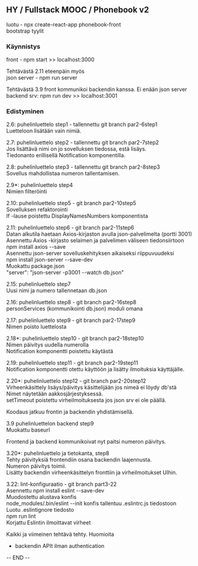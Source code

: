 


## HY / Fullstack MOOC / Phonebook v2

luotu - npx create-react-app phonebook-front  
bootstrap tyylit  

### Käynnistys  
front - npm start >> localhost:3000  

Tehtävästä 2.11 eteenpäin myös  
json server - npm run server  

Tehtävästä 3.9 front kommunikoi backendin kanssa.
Ei enään json server    
backend srv: npm run dev >> localhost:3001  


### Edistyminen

2.6: puhelinluettelo step1 - tallennettu git branch par2-6step1  
Luetteloon lisätään vain nimiä.

2.7: puhelinluettelo step2 - tallennettu git branch par2-7step2  
Jos lisättävä nimi on jo sovelluksen tiedossa, estä lisäys.   
Tiedonanto erillisellä Notification komponentilla.  

2.8: puhelinluettelo step3 - tallennettu git branch par2-8step3  
Sovellus mahdollistaa numeron tallentamisen.  

2.9*: puhelinluettelo step4  
Nimien filteröinti  

2.10: puhelinluettelo step5 - git branch par2-10step5  
Sovelluksen refaktorointi  
If -lause poistettu DisplayNamesNumbers komponentista  

2.11: puhelinluettelo step6 - git branch par2-11step6   
Datan alkutila haetaan Axios-kirjaston avulla json-palvelimelta (portti 3001)  
Asennettu Axios -kirjasto selaimen ja palvelimen väliseen tiedonsiirtoon  
npm install axios --save  
Asennettu json-server sovelluskehityksen aikaiseksi riippuvuudeksi  
npm install json-server --save-dev  
Muokattu package.json  
"server": "json-server -p3001 --watch db.json"  


2.15: puhelinluettelo step7  
Uusi nimi ja numero tallennetaan db.json  

2.16: puhelinluettelo step8  - git branch par2-16step8  
personServices (kommunikointi db.json) moduli omana  

2.17: puhelinluettelo step9  - git branch par2-17step9  
Nimen poisto luettelosta  

2.18*: puhelinluettelo step10 - git branch par2-18step10  
Nimen päivitys uudella numerolla  
Notification komponentti poistettu käytästä  

2.19: puhelinluettelo step11 - git branch par2-19step11   
Notification komponentti otettu käyttöön ja lisätty ilmoituksia käyttäjälle.  

2.20*: puhelinluettelo step12 - git branch par2-20step12  
Virheenkäsittely lisäys/päivitys käsittelijään jos nimeä ei löydy db'stä  
Nimet näytetään aakkosjärjestyksessä.  
setTimeout poistettu virheilmoituksesta jos json srv ei ole päällä.  


Koodaus jatkuu frontin ja backendin yhdistämisellä.  

3.9 puhelinluettelon backend step9  
Muokattu baseurl  

Frontend ja backend kommunikoivat nyt paitsi numeron päivitys.  

3.20*: puhelinluettelo ja tietokanta, step8  
Tehty päivityksiä frontendiin osana backendin laajennusta.  
Numeron päivitys toimii.  
Lisätty backendin virheenkäsittelyn fronttiin ja virheilmoitukset UIhin.  

3.22: lint-konfiguraatio  - git branch part3-22  
Asennettu npm install eslint --save-dev  
Muodostettu alustava konfis  
node_modules/.bin/eslint --init 
konfis tallentuu .eslintrc.js tiedostoon   
Luotu .eslintignore tiedosto  
npm run lint   
Korjattu Eslintin ilmoittavat virheet  

Kaikki ja viimeinen tehtävä tehty.
Huomioita  
- backendin APIt ilman authentication  


-- END --  
















